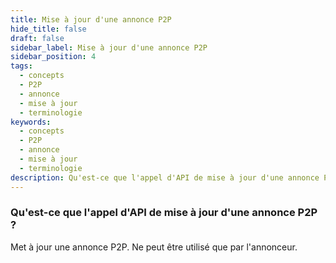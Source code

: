 ```yaml
---
title: Mise à jour d'une annonce P2P
hide_title: false
draft: false
sidebar_label: Mise à jour d'une annonce P2P
sidebar_position: 4
tags:
  - concepts
  - P2P
  - annonce
  - mise à jour
  - terminologie
keywords:
  - concepts
  - P2P
  - annonce
  - mise à jour
  - terminologie
description: Qu'est-ce que l'appel d'API de mise à jour d'une annonce P2P ?
---
```


### Qu'est-ce que l'appel d'API de mise à jour d'une annonce P2P ?

Met à jour une annonce P2P. Ne peut être utilisé que par l'annonceur.
